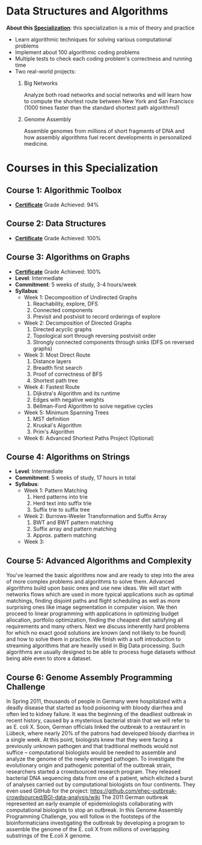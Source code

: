 # Data Structures and Algorithms
**About this [Specialization](https://www.coursera.org/specializations/data-structures-algorithms)**: this specialization is a mix of theory and practice
  - Learn algorithmic techniques for solving various computational problems
  - Implement about 100 algorithmic coding problems 
  - Multiple tests to check each coding problem's correctness and running time 
  - Two real-world projects: 
    1. Big Networks

        Analyze both road networks and social networks and will learn how to compute the shortest route between New York and San Francisco (1000 times faster than the standard shortest path algorithms!)
    2. Genome Assembly

        Assemble genomes from millions of short fragments of DNA and how assembly algorithms fuel recent developments in personalized medicine.

# Courses in this Specialization

## Course 1: Algorithmic Toolbox
  - **[Certificate](https://www.coursera.org/account/accomplishments/certificate/TKUCKAAZK2PV)** Grade Achieved: 94% 
  

## Course 2: Data Structures
  - **[Certificate](https://www.coursera.org/account/accomplishments/certificate/RMHRNLZ7XKKM)** Grade Achieved: 100% 
  

## Course 3: Algorithms on Graphs
  - **[Certificate](https://www.coursera.org/account/accomplishments/certificate/X3S42W3BKSUN)** Grade Achieved: 100%
  - **Level**: Intermediate
  - **Commitment**: 5 weeks of study, 3-4 hours/week
  - **Syllabus**:
    - Week 1: Decomposition of Undirected Graphs
      1. Reachability, explore, DFS
      2. Connected components
      3. Previsit and postvisit to record orderings of explore
    - Week 2: Decomposition of Directed Graphs
      1. Directed acyclic graphs
      2. Topological sort through reversing postvisit order
      3. Strongly connected components through sinks (DFS on reversed graphs)
    - Week 3: Most Direct Route
      1. Distance layers
      2. Breadth first search
      3. Proof of correctness of BFS
      4. Shortest path tree
    - Week 4: Fastest Route
      1. Dijkstra's Algorithm and its runtime
      2. Edges with negative weights
      3. Bellman-Ford Algorithm to solve negative cycles
    - Week 5: Minimum Spanning Trees
      1. MST definition
      2. Kruskal's Algorithm
      3. Prim's Algorithm
    - Week 6: Advanced Shortest Paths Project (Optional)

## Course 4: Algorithms on Strings
  - **Level**: Intermediate
  - **Commitment**: 5 weeks of study, 17 hours in total
  - **Syllabus**:
    - Week 1: Pattern Matching
      1. Herd patterns into trie
      2. Herd text into suffix trie
      3. Suffix trie to suffix tree
    - Week 2: Burrows-Weeler Transformation and Suffix Array
      1. BWT and BWT pattern matching
      2. Suffix array and pattern matching
      3. Approx. pattern matching
    - Week 3:
 
 ## Course 5: Advanced Algorithms and Complexity
   You've learned the basic algorithms now and are ready to step into the area of more complex problems and algorithms to solve them. Advanced algorithms build upon basic ones and use new ideas. We will start with networks flows which are used in more typical applications such as optimal matchings, finding disjoint paths and flight scheduling as well as more surprising ones like image segmentation in computer vision. We then proceed to linear programming with applications in optimizing budget allocation, portfolio optimization, finding the cheapest diet satisfying all requirements and many others. Next we discuss inherently hard problems for which no exact good solutions are known (and not likely to be found) and how to solve them in practice. We finish with a soft introduction to streaming algorithms that are heavily used in Big Data processing. Such algorithms are usually designed to be able to process huge datasets without being able even to store a dataset.

## Course 6: Genome Assembly Programming Challenge
  In Spring 2011, thousands of people in Germany were hospitalized with a deadly disease that started as food poisoning with bloody diarrhea and often led to kidney failure. It was the beginning of the deadliest outbreak in recent history, caused by a mysterious bacterial strain that we will refer to as E. coli X. Soon, German officials linked the outbreak to a restaurant in Lübeck, where nearly 20% of the patrons had developed bloody diarrhea in a single week. At this point, biologists knew that they were facing a previously unknown pathogen and that traditional methods would not suffice – computational biologists would be needed to assemble and analyze the genome of the newly emerged pathogen. To investigate the evolutionary origin and pathogenic potential of the outbreak strain, researchers started a crowdsourced research program. They released bacterial DNA sequencing data from one of a patient, which elicited a burst of analyses carried out by computational biologists on four continents. They even used GitHub for the project: https://github.com/ehec-outbreak-crowdsourced/BGI-data-analysis/wiki The 2011 German outbreak represented an early example of epidemiologists collaborating with computational biologists to stop an outbreak. In this Genome Assembly Programming Challenge, you will follow in the footsteps of the bioinformaticians investigating the outbreak by developing a program to assemble the genome of the E. coli X from millions of overlapping substrings of the E.coli X genome.
 

